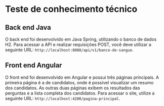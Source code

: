 
# Teste de conhecimento técnico

## Back end Java

O back end foi desenvolvido em Java Spring, utilizando o banco de dados H2. Para acessar a API e realizar requisições POST, você deve utilizar a seguinte URL: `http://localhost:8080/api/v1/banco-de-sangue`.

## Front end Angular

O front end foi desenvolvido em Angular e possui três páginas principais. A primeira página é a de candidatos, onde é possível visualizar um resumo dos candidatos. As outras duas páginas exibem os resultados das perguntas e a lista completa dos candidatos. Para acessar o site, utilize a seguinte URL: `http://localhost:4200/pagina-principal`.
